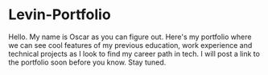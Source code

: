 ﻿# Levin-Portfolio

Hello. My name is Oscar as you can figure out. Here's my portfolio where we can see cool features of my previous education, work experience
and technical projects as I look to find my career path in tech. I will post a link to the portfolio soon before you know. Stay tuned.
